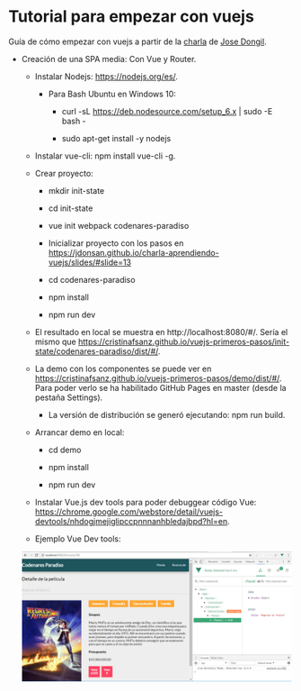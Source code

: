 # Tutorial para empezar con vuejs

Guía de cómo empezar con vuejs a partir de la [charla](https://jdonsan.github.io/charla-aprendiendo-vuejs/slides/#slide=1) de [Jose Dongil](https://twitter.com/jdonsan).

- Creación de una SPA media: Con Vue y Router.

    - Instalar Nodejs: https://nodejs.org/es/.

        - Para Bash Ubuntu en Windows 10:

            - curl -sL https://deb.nodesource.com/setup_6.x | sudo -E bash -

            - sudo apt-get install -y nodejs

    - Instalar vue-cli: npm install vue-cli -g.

    - Crear proyecto: 

        - mkdir init-state

        - cd init-state
    
        - vue init webpack codenares-paradiso

        - Inicializar proyecto con los pasos en https://jdonsan.github.io/charla-aprendiendo-vuejs/slides/#slide=13

        - cd codenares-paradiso

        - npm install

        - npm run dev

    - El resultado en local se muestra en http://localhost:8080/#/. Sería el mismo que https://cristinafsanz.github.io/vuejs-primeros-pasos/init-state/codenares-paradiso/dist/#/.

    - La demo con los componentes se puede ver en https://cristinafsanz.github.io/vuejs-primeros-pasos/demo/dist/#/. Para poder verlo se ha habilitado GitHub Pages en master (desde la pestaña Settings).

        - La versión de distribución se generó ejecutando: npm run build.

    - Arrancar demo en local:

        - cd demo

        - npm install

        - npm run dev

    - Instalar Vue.js dev tools para poder debuggear código Vue: https://chrome.google.com/webstore/detail/vuejs-devtools/nhdogjmejiglipccpnnnanhbledajbpd?hl=en.

    - Ejemplo Vue Dev tools:

    ![Vue Dev Tools en consola JavaScript mostrando los componentes](images/vue-dev-tools.jpg?raw=true)


